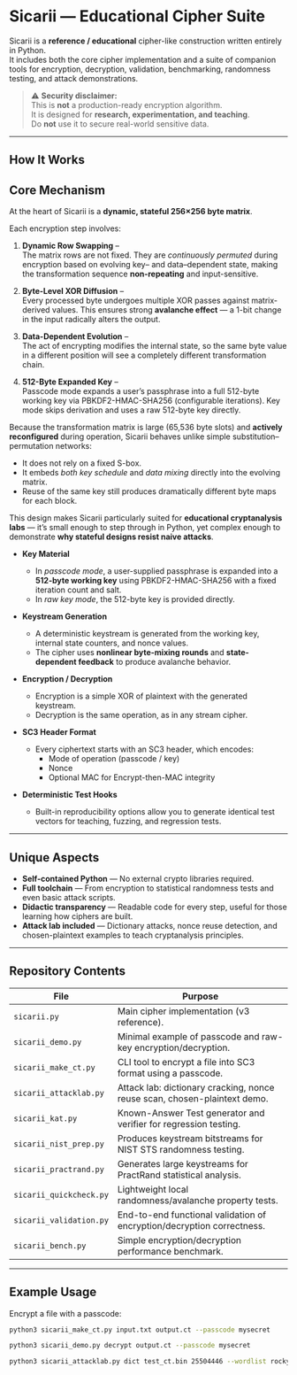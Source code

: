 # Sicarii — Educational Cipher Suite

Sicarii is a **reference / educational** cipher-like construction written entirely in Python.  
It includes both the core cipher implementation and a suite of companion tools for encryption, decryption, validation, benchmarking, randomness testing, and attack demonstrations.

> ⚠️ **Security disclaimer:**  
> This is **not** a production-ready encryption algorithm.  
> It is designed for **research, experimentation, and teaching**.  
> Do **not** use it to secure real-world sensitive data.

---

## How It Works

## Core Mechanism

At the heart of Sicarii is a **dynamic, stateful 256×256 byte matrix**.

Each encryption step involves:

1. **Dynamic Row Swapping** –  
   The matrix rows are not fixed. They are *continuously permuted* during encryption based on evolving key– and data–dependent state, making the transformation sequence **non-repeating** and input-sensitive.

2. **Byte-Level XOR Diffusion** –  
   Every processed byte undergoes multiple XOR passes against matrix-derived values. This ensures strong **avalanche effect** — a 1-bit change in the input radically alters the output.

3. **Data-Dependent Evolution** –  
   The act of encrypting modifies the internal state, so the same byte value in a different position will see a completely different transformation chain.

4. **512-Byte Expanded Key** –  
   Passcode mode expands a user’s passphrase into a full 512-byte working key via PBKDF2-HMAC-SHA256 (configurable iterations). Key mode skips derivation and uses a raw 512-byte key directly.

Because the transformation matrix is large (65,536 byte slots) and **actively reconfigured** during operation, Sicarii behaves unlike simple substitution–permutation networks:

- It does not rely on a fixed S-box.  
- It embeds *both key schedule* and *data mixing* directly into the evolving matrix.  
- Reuse of the same key still produces dramatically different byte maps for each block.

This design makes Sicarii particularly suited for **educational cryptanalysis labs** — it’s small enough to step through in Python, yet complex enough to demonstrate **why stateful designs resist naive attacks**.

- **Key Material**
  - In *passcode mode*, a user-supplied passphrase is expanded into a **512-byte working key** using PBKDF2-HMAC-SHA256 with a fixed iteration count and salt.
  - In *raw key mode*, the 512-byte key is provided directly.

- **Keystream Generation**
  - A deterministic keystream is generated from the working key, internal state counters, and nonce values.
  - The cipher uses **nonlinear byte-mixing rounds** and **state-dependent feedback** to produce avalanche behavior.

- **Encryption / Decryption**
  - Encryption is a simple XOR of plaintext with the generated keystream.
  - Decryption is the same operation, as in any stream cipher.

- **SC3 Header Format**
  - Every ciphertext starts with an SC3 header, which encodes:
    - Mode of operation (passcode / key)
    - Nonce
    - Optional MAC for Encrypt-then-MAC integrity

- **Deterministic Test Hooks**
  - Built-in reproducibility options allow you to generate identical test vectors for teaching, fuzzing, and regression tests.

---

## Unique Aspects

- **Self-contained Python** — No external crypto libraries required.
- **Full toolchain** — From encryption to statistical randomness tests and even basic attack scripts.
- **Didactic transparency** — Readable code for every step, useful for those learning how ciphers are built.
- **Attack lab included** — Dictionary attacks, nonce reuse detection, and chosen-plaintext examples to teach cryptanalysis principles.

---

## Repository Contents

| File | Purpose |
|------|---------|
| `sicarii.py` | Main cipher implementation (v3 reference). |
| `sicarii_demo.py` | Minimal example of passcode and raw-key encryption/decryption. |
| `sicarii_make_ct.py` | CLI tool to encrypt a file into SC3 format using a passcode. |
| `sicarii_attacklab.py` | Attack lab: dictionary cracking, nonce reuse scan, chosen-plaintext demo. |
| `sicarii_kat.py` | Known-Answer Test generator and verifier for regression testing. |
| `sicarii_nist_prep.py` | Produces keystream bitstreams for NIST STS randomness testing. |
| `sicarii_practrand.py` | Generates large keystreams for PractRand statistical analysis. |
| `sicarii_quickcheck.py` | Lightweight local randomness/avalanche property tests. |
| `sicarii_validation.py` | End-to-end functional validation of encryption/decryption correctness. |
| `sicarii_bench.py` | Simple encryption/decryption performance benchmark. |

---

## Example Usage

Encrypt a file with a passcode:
```bash
python3 sicarii_make_ct.py input.txt output.ct --passcode mysecret

python3 sicarii_demo.py decrypt output.ct --passcode mysecret

python3 sicarii_attacklab.py dict test_ct.bin 25504446 --wordlist rockyou.txt --limit 100 --threads 8 --skip 0
